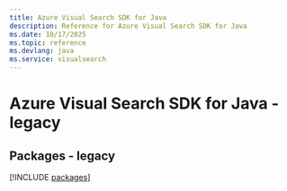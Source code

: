 ```yaml
---
title: Azure Visual Search SDK for Java
description: Reference for Azure Visual Search SDK for Java
ms.date: 10/17/2025
ms.topic: reference
ms.devlang: java
ms.service: visualsearch
---
```

# Azure Visual Search SDK for Java - legacy
## Packages - legacy
[!INCLUDE [packages](visual-search-index.md)]